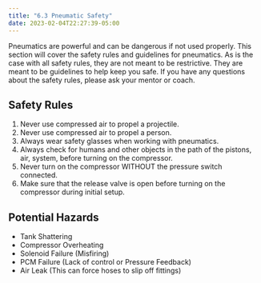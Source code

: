 ```yaml
---
title: "6.3 Pneumatic Safety"
date: 2023-02-04T22:27:39-05:00
---
```


Pneumatics are powerful and can be dangerous if not used properly. This section will cover the safety rules and guidelines for pneumatics. As is the case with all safety rules, they are not meant to be restrictive. They are meant to be guidelines to help keep you safe. If you have any questions about the safety rules, please ask your mentor or coach.

## Safety Rules

1. Never use compressed air to propel a projectile.
2. Never use compressed air to propel a person.
3. Always wear safety glasses when working with pneumatics.
4. Always check for humans and other objects in the path of the pistons, air, system, before turning on the compressor.
5. Never turn on the compressor WITHOUT the pressure switch connected.
6. Make sure that the release valve is open before turning on the compressor during initial setup.

## Potential Hazards

- Tank Shattering
- Compressor Overheating
- Solenoid Failure (Misfiring)
- PCM Failure (Lack of control or Pressure Feedback)
- Air Leak (This can force hoses to slip off fittings)